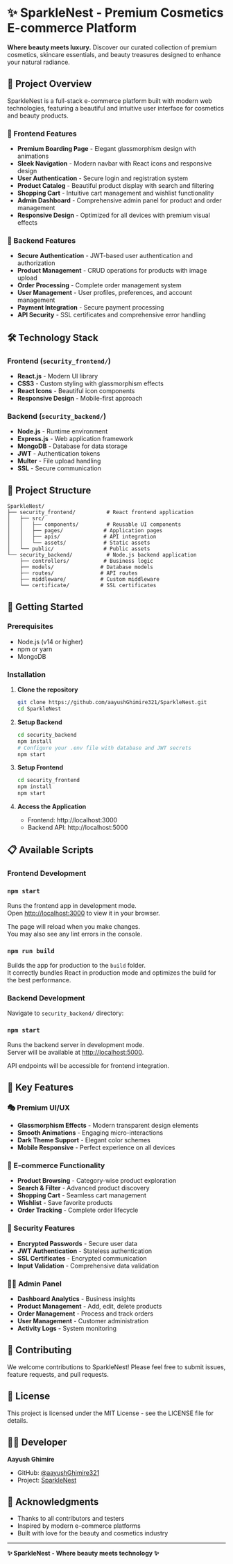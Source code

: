 # ✨ SparkleNest - Premium Cosmetics E-commerce Platform

**Where beauty meets luxury.** Discover our curated collection of premium cosmetics, skincare essentials, and beauty treasures designed to enhance your natural radiance.

## 🚀 Project Overview

SparkleNest is a full-stack e-commerce platform built with modern web technologies, featuring a beautiful and intuitive user interface for cosmetics and beauty products.

### 🎨 Frontend Features
- **Premium Boarding Page** - Elegant glassmorphism design with animations
- **Sleek Navigation** - Modern navbar with React icons and responsive design
- **User Authentication** - Secure login and registration system
- **Product Catalog** - Beautiful product display with search and filtering
- **Shopping Cart** - Intuitive cart management and wishlist functionality
- **Admin Dashboard** - Comprehensive admin panel for product and order management
- **Responsive Design** - Optimized for all devices with premium visual effects

### 🔧 Backend Features
- **Secure Authentication** - JWT-based user authentication and authorization
- **Product Management** - CRUD operations for products with image upload
- **Order Processing** - Complete order management system
- **User Management** - User profiles, preferences, and account management
- **Payment Integration** - Secure payment processing
- **API Security** - SSL certificates and comprehensive error handling

## 🛠️ Technology Stack

### Frontend (`security_frontend/`)
- **React.js** - Modern UI library
- **CSS3** - Custom styling with glassmorphism effects
- **React Icons** - Beautiful icon components
- **Responsive Design** - Mobile-first approach

### Backend (`security_backend/`)
- **Node.js** - Runtime environment
- **Express.js** - Web application framework
- **MongoDB** - Database for data storage
- **JWT** - Authentication tokens
- **Multer** - File upload handling
- **SSL** - Secure communication

## 📁 Project Structure

```
SparkleNest/
├── security_frontend/          # React frontend application
│   ├── src/
│   │   ├── components/         # Reusable UI components
│   │   ├── pages/             # Application pages
│   │   ├── apis/              # API integration
│   │   └── assets/            # Static assets
│   └── public/                # Public assets
└── security_backend/           # Node.js backend application
    ├── controllers/           # Business logic
    ├── models/               # Database models
    ├── routes/               # API routes
    ├── middleware/           # Custom middleware
    └── certificate/          # SSL certificates
```

## 🚦 Getting Started

### Prerequisites
- Node.js (v14 or higher)
- npm or yarn
- MongoDB

### Installation

1. **Clone the repository**
   ```bash
   git clone https://github.com/aayushGhimire321/SparkleNest.git
   cd SparkleNest
   ```

2. **Setup Backend**
   ```bash
   cd security_backend
   npm install
   # Configure your .env file with database and JWT secrets
   npm start
   ```

3. **Setup Frontend**
   ```bash
   cd security_frontend
   npm install
   npm start
   ```

4. **Access the Application**
   - Frontend: http://localhost:3000
   - Backend API: http://localhost:5000

## 📋 Available Scripts

### Frontend Development

### `npm start`

Runs the frontend app in development mode.\
Open [http://localhost:3000](http://localhost:3000) to view it in your browser.

The page will reload when you make changes.\
You may also see any lint errors in the console.

### `npm run build`

Builds the app for production to the `build` folder.\
It correctly bundles React in production mode and optimizes the build for the best performance.

### Backend Development

Navigate to `security_backend/` directory:

### `npm start`

Runs the backend server in development mode.\
Server will be available at [http://localhost:5000](http://localhost:5000).

API endpoints will be accessible for frontend integration.

## 🌟 Key Features

### 🎭 Premium UI/UX
- **Glassmorphism Effects** - Modern transparent design elements
- **Smooth Animations** - Engaging micro-interactions
- **Dark Theme Support** - Elegant color schemes
- **Mobile Responsive** - Perfect experience on all devices

### 🛒 E-commerce Functionality
- **Product Browsing** - Category-wise product exploration
- **Search & Filter** - Advanced product discovery
- **Shopping Cart** - Seamless cart management
- **Wishlist** - Save favorite products
- **Order Tracking** - Complete order lifecycle

### 🔐 Security Features
- **Encrypted Passwords** - Secure user data
- **JWT Authentication** - Stateless authentication
- **SSL Certificates** - Encrypted communication
- **Input Validation** - Comprehensive data validation

### 👨‍💼 Admin Panel
- **Dashboard Analytics** - Business insights
- **Product Management** - Add, edit, delete products
- **Order Management** - Process and track orders
- **User Management** - Customer administration
- **Activity Logs** - System monitoring

## 🤝 Contributing

We welcome contributions to SparkleNest! Please feel free to submit issues, feature requests, and pull requests.

## 📄 License

This project is licensed under the MIT License - see the LICENSE file for details.

## 👨‍💻 Developer

**Aayush Ghimire**
- GitHub: [@aayushGhimire321](https://github.com/aayushGhimire321)
- Project: [SparkleNest](https://github.com/aayushGhimire321/SparkleNest)

## 🙏 Acknowledgments

- Thanks to all contributors and testers
- Inspired by modern e-commerce platforms
- Built with love for the beauty and cosmetics industry

---

**✨ SparkleNest - Where beauty meets technology ✨**

